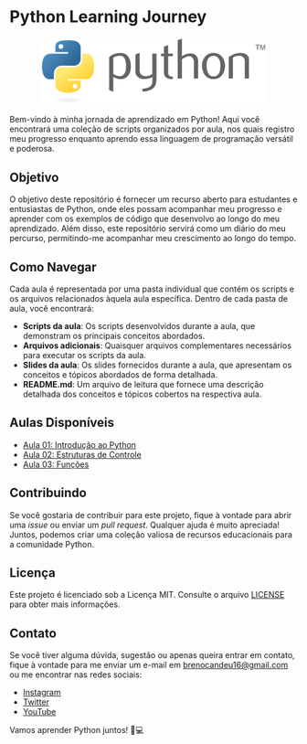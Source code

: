  <h1>Python Learning Journey</h1>

<div align="center">
  <img src="https://github.com/brenocandeu/python-learning-journey/blob/main/Logo_Python.png?raw=true" alt="Python Learning Journey" width="400">
</div>

<p>Bem-vindo à minha jornada de aprendizado em Python! Aqui você encontrará uma coleção de scripts organizados por aula, nos quais registro meu progresso enquanto aprendo essa linguagem de programação versátil e poderosa.</p>

<h2>Objetivo</h2>

<p>O objetivo deste repositório é fornecer um recurso aberto para estudantes e entusiastas de Python, onde eles possam acompanhar meu progresso e aprender com os exemplos de código que desenvolvo ao longo do meu aprendizado. Além disso, este repositório servirá como um diário do meu percurso, permitindo-me acompanhar meu crescimento ao longo do tempo.</p>

<h2>Como Navegar</h2>

<p>Cada aula é representada por uma pasta individual que contém os scripts e os arquivos relacionados àquela aula específica. Dentro de cada pasta de aula, você encontrará:</p>

<ul>
  <li><strong>Scripts da aula</strong>: Os scripts desenvolvidos durante a aula, que demonstram os principais conceitos abordados.</li>
  <li><strong>Arquivos adicionais</strong>: Quaisquer arquivos complementares necessários para executar os scripts da aula.</li>
  <li><strong>Slides da aula</strong>: Os slides fornecidos durante a aula, que apresentam os conceitos e tópicos abordados de forma detalhada.</li>
  <li><strong>README.md</strong>: Um arquivo de leitura que fornece uma descrição detalhada dos conceitos e tópicos cobertos na respectiva aula.</li>
</ul>

<h2>Aulas Disponíveis</h2>

<ul>
  <li><a href="aula01/README.md">Aula 01: Introdução ao Python</a></li>
  <li><a href="aula02/README.md">Aula 02: Estruturas de Controle</a></li>
  <li><a href="aula03/README.md">Aula 03: Funções</a></li>
</ul>

<h2>Contribuindo</h2>

<p>Se você gostaria de contribuir para este projeto, fique à vontade para abrir uma <em>issue</em> ou enviar um <em>pull request</em>. Qualquer ajuda é muito apreciada! Juntos, podemos criar uma coleção valiosa de recursos educacionais para a comunidade Python.</p>

<h2>Licença</h2>

<p>Este projeto é licenciado sob a Licença MIT. Consulte o arquivo <a href="LICENSE">LICENSE</a> para obter mais informações.</p>

<h2>Contato</h2>

<p>Se você tiver alguma dúvida, sugestão ou apenas queira entrar em contato, fique à vontade para me enviar um e-mail em <a href="mailto:brenocandeu16@gmail.com">brenocandeu16@gmail.com</a> ou me encontrar nas redes sociais:</p>
<ul>
  <li><a href="https://www.instagram.com/brenocandeu">Instagram</a></li>
  <li><a href="https://twitter.com/BrenoCandeu">Twitter</a></li>
  <li><a href="https://www.youtube.com/BrenoCandeu">YouTube</a></li>
</ul>

<p>Vamos aprender Python juntos! 🐍💻</p>
